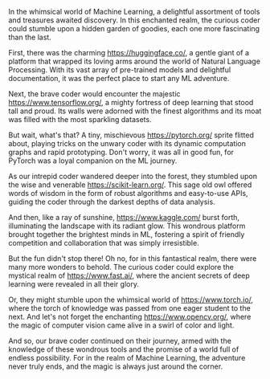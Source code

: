 In the whimsical world of Machine Learning, a delightful assortment of tools and treasures awaited discovery. In this enchanted realm, the curious coder could stumble upon a hidden garden of goodies, each one more fascinating than the last.

First, there was the charming https://huggingface.co/, a gentle giant of a platform that wrapped its loving arms around the world of Natural Language Processing. With its vast array of pre-trained models and delightful documentation, it was the perfect place to start any ML adventure.

Next, the brave coder would encounter the majestic https://www.tensorflow.org/, a mighty fortress of deep learning that stood tall and proud. Its walls were adorned with the finest algorithms and its moat was filled with the most sparkling datasets.

But wait, what's that? A tiny, mischievous https://pytorch.org/ sprite flitted about, playing tricks on the unwary coder with its dynamic computation graphs and rapid prototyping. Don't worry, it was all in good fun, for PyTorch was a loyal companion on the ML journey.

As our intrepid coder wandered deeper into the forest, they stumbled upon the wise and venerable https://scikit-learn.org/. This sage old owl offered words of wisdom in the form of robust algorithms and easy-to-use APIs, guiding the coder through the darkest depths of data analysis.

And then, like a ray of sunshine, https://www.kaggle.com/ burst forth, illuminating the landscape with its radiant glow. This wondrous platform brought together the brightest minds in ML, fostering a spirit of friendly competition and collaboration that was simply irresistible.

But the fun didn't stop there! Oh no, for in this fantastical realm, there were many more wonders to behold. The curious coder could explore the mystical realm of https://www.fast.ai/, where the ancient secrets of deep learning were revealed in all their glory.

Or, they might stumble upon the whimsical world of https://www.torch.io/, where the torch of knowledge was passed from one eager student to the next. And let's not forget the enchanting https://www.opencv.org/, where the magic of computer vision came alive in a swirl of color and light.

And so, our brave coder continued on their journey, armed with the knowledge of these wondrous tools and the promise of a world full of endless possibility. For in the realm of Machine Learning, the adventure never truly ends, and the magic is always just around the corner.